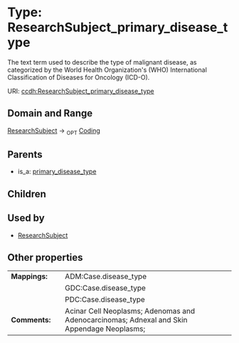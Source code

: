 
# Type: ResearchSubject_primary_disease_type


The text term used to describe the type of malignant disease, as categorized by the World Health Organization's (WHO) International Classification of Diseases for Oncology (ICD-O).

URI: [ccdh:ResearchSubject_primary_disease_type](https://ccdh.example.org/ccdh/ResearchSubject_primary_disease_type)


## Domain and Range

[ResearchSubject](ResearchSubject.md) ->  <sub>OPT</sub> [Coding](Coding.md)

## Parents

 *  is_a: [primary_disease_type](primary_disease_type.md)

## Children


## Used by

 * [ResearchSubject](ResearchSubject.md)

## Other properties

|  |  |  |
| --- | --- | --- |
| **Mappings:** | | ADM:Case.disease_type |
|  | | GDC:Case.disease_type |
|  | | PDC:Case.disease_type |
| **Comments:** | | Acinar Cell Neoplasms; Adenomas and Adenocarcinomas; Adnexal and Skin Appendage Neoplasms;  |

